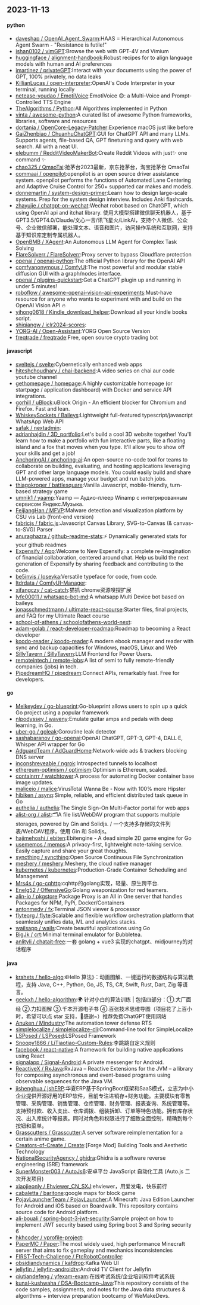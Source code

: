## 2023-11-13

#### python
* [daveshap / OpenAI_Agent_Swarm](https://github.com/daveshap/OpenAI_Agent_Swarm):HAAS = Hierarchical Autonomous Agent Swarm - "Resistance is futile!"
* [ishan0102 / vimGPT](https://github.com/ishan0102/vimGPT):Browse the web with GPT-4V and Vimium
* [huggingface / alignment-handbook](https://github.com/huggingface/alignment-handbook):Robust recipes for to align language models with human and AI preferences
* [imartinez / privateGPT](https://github.com/imartinez/privateGPT):Interact with your documents using the power of GPT, 100% privately, no data leaks
* [KillianLucas / open-interpreter](https://github.com/KillianLucas/open-interpreter):OpenAI's Code Interpreter in your terminal, running locally
* [netease-youdao / EmotiVoice](https://github.com/netease-youdao/EmotiVoice):EmotiVoice 😊: a Multi-Voice and Prompt-Controlled TTS Engine
* [TheAlgorithms / Python](https://github.com/TheAlgorithms/Python):All Algorithms implemented in Python
* [vinta / awesome-python](https://github.com/vinta/awesome-python):A curated list of awesome Python frameworks, libraries, software and resources
* [dortania / OpenCore-Legacy-Patcher](https://github.com/dortania/OpenCore-Legacy-Patcher):Experience macOS just like before
* [GaiZhenbiao / ChuanhuChatGPT](https://github.com/GaiZhenbiao/ChuanhuChatGPT):GUI for ChatGPT API and many LLMs. Supports agents, file-based QA, GPT finetuning and query with web search. All with a neat UI.
* [elebumm / RedditVideoMakerBot](https://github.com/elebumm/RedditVideoMakerBot):Create Reddit Videos with just✨ one command ✨
* [chao325 / QmaoTai](https://github.com/chao325/QmaoTai):抢茅台2023最新，京东抢茅台，淘宝抢茅台 QmaoTai
* [commaai / openpilot](https://github.com/commaai/openpilot):openpilot is an open source driver assistance system. openpilot performs the functions of Automated Lane Centering and Adaptive Cruise Control for 250+ supported car makes and models.
* [donnemartin / system-design-primer](https://github.com/donnemartin/system-design-primer):Learn how to design large-scale systems. Prep for the system design interview. Includes Anki flashcards.
* [zhayujie / chatgpt-on-wechat](https://github.com/zhayujie/chatgpt-on-wechat):Wechat robot based on ChatGPT, which using OpenAI api and itchat library. 使用大模型搭建微信聊天机器人，基于 GPT3.5/GPT4.0/Claude/文心一言/讯飞星火/LinkAI，支持个人微信、公众号、企业微信部署，能处理文本、语音和图片，访问操作系统和互联网，支持基于知识库定制专属机器人。
* [OpenBMB / XAgent](https://github.com/OpenBMB/XAgent):An Autonomous LLM Agent for Complex Task Solving
* [FlareSolverr / FlareSolverr](https://github.com/FlareSolverr/FlareSolverr):Proxy server to bypass Cloudflare protection
* [openai / openai-python](https://github.com/openai/openai-python):The official Python library for the OpenAI API
* [comfyanonymous / ComfyUI](https://github.com/comfyanonymous/ComfyUI):The most powerful and modular stable diffusion GUI with a graph/nodes interface.
* [openai / plugins-quickstart](https://github.com/openai/plugins-quickstart):Get a ChatGPT plugin up and running in under 5 minutes!
* [roboflow / awesome-openai-vision-api-experiments](https://github.com/roboflow/awesome-openai-vision-api-experiments):Must-have resource for anyone who wants to experiment with and build on the OpenAI Vision API 🔥
* [yihong0618 / Kindle_download_helper](https://github.com/yihong0618/Kindle_download_helper):Download all your kindle books script.
* [shiqiangw / iclr2024-scores](https://github.com/shiqiangw/iclr2024-scores):
* [YORG-AI / Open-Assistant](https://github.com/YORG-AI/Open-Assistant):YORG Open Source Version
* [freqtrade / freqtrade](https://github.com/freqtrade/freqtrade):Free, open source crypto trading bot

#### javascript
* [sveltejs / svelte](https://github.com/sveltejs/svelte):Cybernetically enhanced web apps
* [hiteshchoudhary / chai-backend](https://github.com/hiteshchoudhary/chai-backend):A video series on chai aur code youtube channel
* [gethomepage / homepage](https://github.com/gethomepage/homepage):A highly customizable homepage (or startpage / application dashboard) with Docker and service API integrations.
* [gorhill / uBlock](https://github.com/gorhill/uBlock):uBlock Origin - An efficient blocker for Chromium and Firefox. Fast and lean.
* [WhiskeySockets / Baileys](https://github.com/WhiskeySockets/Baileys):Lightweight full-featured typescript/javascript WhatsApp Web API
* [safak / nextadmin](https://github.com/safak/nextadmin):
* [adrianhajdin / 3D_portfolio](https://github.com/adrianhajdin/3D_portfolio):Let's build a cool 3D website together! You'll learn how to make a portfolio with fun interactive parts, like a floating island and a fox that moves when you type. It'll allow you to show off your skills and get a job!
* [AnchoringAI / anchoring-ai](https://github.com/AnchoringAI/anchoring-ai):An open-source no-code tool for teams to collaborate on building, evaluating, and hosting applications leveraging GPT and other large language models. You could easily build and share LLM-powered apps, manage your budget and run batch jobs.
* [thiagokroger / battlesquare](https://github.com/thiagokroger/battlesquare):Vanilla Javascript, mobile-friendly, turn-based strategy game
* [umnik1 / yaamp](https://github.com/umnik1/yaamp):Yaamp — Аудио-плеер Winamp с интегрированным сервисом Яндекс.Музыка.
* [FeijiangHan / MFVP](https://github.com/FeijiangHan/MFVP):Malware detection and visualization platform by CSU vis Lab (front-end version)
* [fabricjs / fabric.js](https://github.com/fabricjs/fabric.js):Javascript Canvas Library, SVG-to-Canvas (& canvas-to-SVG) Parser
* [anuraghazra / github-readme-stats](https://github.com/anuraghazra/github-readme-stats):⚡ Dynamically generated stats for your github readmes
* [Expensify / App](https://github.com/Expensify/App):Welcome to New Expensify: a complete re-imagination of financial collaboration, centered around chat. Help us build the next generation of Expensify by sharing feedback and contributing to the code.
* [be5invis / Iosevka](https://github.com/be5invis/Iosevka):Versatile typeface for code, from code.
* [ltdrdata / ComfyUI-Manager](https://github.com/ltdrdata/ComfyUI-Manager):
* [xifangczy / cat-catch](https://github.com/xifangczy/cat-catch):猫抓 chrome资源嗅探扩展
* [lyfe00011 / whatsapp-bot-md](https://github.com/lyfe00011/whatsapp-bot-md):A whatsapp Multi Device bot based on baileys
* [jonasschmedtmann / ultimate-react-course](https://github.com/jonasschmedtmann/ultimate-react-course):Starter files, final projects, and FAQ for my Ultimate React course
* [school-of-athens / schoolofathens-world-next](https://github.com/school-of-athens/schoolofathens-world-next):
* [adam-golab / react-developer-roadmap](https://github.com/adam-golab/react-developer-roadmap):Roadmap to becoming a React developer
* [koodo-reader / koodo-reader](https://github.com/koodo-reader/koodo-reader):A modern ebook manager and reader with sync and backup capacities for Windows, macOS, Linux and Web
* [SillyTavern / SillyTavern](https://github.com/SillyTavern/SillyTavern):LLM Frontend for Power Users.
* [remoteintech / remote-jobs](https://github.com/remoteintech/remote-jobs):A list of semi to fully remote-friendly companies (jobs) in tech.
* [PipedreamHQ / pipedream](https://github.com/PipedreamHQ/pipedream):Connect APIs, remarkably fast. Free for developers.

#### go
* [Melkeydev / go-blueprint](https://github.com/Melkeydev/go-blueprint):Go-blueprint allows users to spin up a quick Go project using a popular framework
* [nlpodyssey / waveny](https://github.com/nlpodyssey/waveny):Emulate guitar amps and pedals with deep learning, in Go.
* [uber-go / goleak](https://github.com/uber-go/goleak):Goroutine leak detector
* [sashabaranov / go-openai](https://github.com/sashabaranov/go-openai):OpenAI ChatGPT, GPT-3, GPT-4, DALL·E, Whisper API wrapper for Go
* [AdguardTeam / AdGuardHome](https://github.com/AdguardTeam/AdGuardHome):Network-wide ads & trackers blocking DNS server
* [inconshreveable / ngrok](https://github.com/inconshreveable/ngrok):Introspected tunnels to localhost
* [ethereum-optimism / optimism](https://github.com/ethereum-optimism/optimism):Optimism is Ethereum, scaled.
* [containrrr / watchtower](https://github.com/containrrr/watchtower):A process for automating Docker container base image updates.
* [maliceio / malice](https://github.com/maliceio/malice):VirusTotal Wanna Be - Now with 100% more Hipster
* [hibiken / asynq](https://github.com/hibiken/asynq):Simple, reliable, and efficient distributed task queue in Go
* [authelia / authelia](https://github.com/authelia/authelia):The Single Sign-On Multi-Factor portal for web apps
* [alist-org / alist](https://github.com/alist-org/alist):🗂️A file list/WebDAV program that supports multiple storages, powered by Gin and Solidjs. / 一个支持多存储的文件列表/WebDAV程序，使用 Gin 和 Solidjs。
* [hajimehoshi / ebiten](https://github.com/hajimehoshi/ebiten):Ebitengine - A dead simple 2D game engine for Go
* [usememos / memos](https://github.com/usememos/memos):A privacy-first, lightweight note-taking service. Easily capture and share your great thoughts.
* [syncthing / syncthing](https://github.com/syncthing/syncthing):Open Source Continuous File Synchronization
* [meshery / meshery](https://github.com/meshery/meshery):Meshery, the cloud native manager
* [kubernetes / kubernetes](https://github.com/kubernetes/kubernetes):Production-Grade Container Scheduling and Management
* [Mrs4s / go-cqhttp](https://github.com/Mrs4s/go-cqhttp):cqhttp的golang实现，轻量、原生跨平台.
* [Enelg52 / OffensiveGo](https://github.com/Enelg52/OffensiveGo):Golang weaponization for red teamers.
* [alin-io / pkgstore](https://github.com/alin-io/pkgstore):Package Proxy is an All in One server that handles Packages for NPM, PyPi, Docker/Containers
* [antonmedv / fx](https://github.com/antonmedv/fx):Terminal JSON viewer & processor
* [flyteorg / flyte](https://github.com/flyteorg/flyte):Scalable and flexible workflow orchestration platform that seamlessly unifies data, ML and analytics stacks.
* [wailsapp / wails](https://github.com/wailsapp/wails):Create beautiful applications using Go
* [BigJk / crt](https://github.com/BigJk/crt):Minimal terminal emulator for Bubbletea.
* [anlityli / chatait-free](https://github.com/anlityli/chatait-free):一套 golang + vue3 实现的chatgpt、midjourney的对话程序

#### java
* [krahets / hello-algo](https://github.com/krahets/hello-algo):《Hello 算法》：动画图解、一键运行的数据结构与算法教程，支持 Java, C++, Python, Go, JS, TS, C#, Swift, Rust, Dart, Zig 等语言。
* [geekxh / hello-algorithm](https://github.com/geekxh/hello-algorithm):🌍 针对小白的算法训练 | 包括四部分：①.大厂面经 ②.力扣图解 ③.千本开源电子书 ④.百张技术思维导图（项目花了上百小时，希望可以点 star 支持，🌹感谢~）推荐免费ChatGPT使用网站
* [Anuken / Mindustry](https://github.com/Anuken/Mindustry):The automation tower defense RTS
* [simplelocalize / simplelocalize-cli](https://github.com/simplelocalize/simplelocalize-cli):Command-line tool for SimpleLocalize
* [LSPosed / LSPosed](https://github.com/LSPosed/LSPosed):LSPosed Framework
* [Snoopy1866 / LiTiaotiao-Custom-Rules](https://github.com/Snoopy1866/LiTiaotiao-Custom-Rules):李跳跳自定义规则
* [facebook / react-native](https://github.com/facebook/react-native):A framework for building native applications using React
* [signalapp / Signal-Android](https://github.com/signalapp/Signal-Android):A private messenger for Android.
* [ReactiveX / RxJava](https://github.com/ReactiveX/RxJava):RxJava – Reactive Extensions for the JVM – a library for composing asynchronous and event-based programs using observable sequences for the Java VM.
* [jishenghua / jshERP](https://github.com/jishenghua/jshERP):华夏ERP基于SpringBoot框架和SaaS模式，立志为中小企业提供开源好用的ERP软件，目前专注进销存+财务功能。主要模块有零售管理、采购管理、销售管理、仓库管理、财务管理、报表查询、系统管理等。支持预付款、收入支出、仓库调拨、组装拆卸、订单等特色功能。拥有库存状况、出入库统计等报表。同时对角色和权限进行了细致全面控制，精确到每个按钮和菜单。
* [Grasscutters / Grasscutter](https://github.com/Grasscutters/Grasscutter):A server software reimplementation for a certain anime game.
* [Creators-of-Create / Create](https://github.com/Creators-of-Create/Create):[Forge Mod] Building Tools and Aesthetic Technology
* [NationalSecurityAgency / ghidra](https://github.com/NationalSecurityAgency/ghidra):Ghidra is a software reverse engineering (SRE) framework
* [SuperMonster003 / AutoJs6](https://github.com/SuperMonster003/AutoJs6):安卓平台 JavaScript 自动化工具 (Auto.js 二次开发项目)
* [xiaojieonly / Ehviewer_CN_SXJ](https://github.com/xiaojieonly/Ehviewer_CN_SXJ):ehviewer，用爱发电，快乐前行
* [cabaletta / baritone](https://github.com/cabaletta/baritone):google maps for block game
* [PojavLauncherTeam / PojavLauncher](https://github.com/PojavLauncherTeam/PojavLauncher):A Minecraft: Java Edition Launcher for Android and iOS based on Boardwalk. This repository contains source code for Android platform.
* [ali-bouali / spring-boot-3-jwt-security](https://github.com/ali-bouali/spring-boot-3-jwt-security):Sample project on how to implement JWT security based using Spring boot 3 and Spring security 6
* [hkhcoder / vprofile-project](https://github.com/hkhcoder/vprofile-project):
* [PaperMC / Paper](https://github.com/PaperMC/Paper):The most widely used, high performance Minecraft server that aims to fix gameplay and mechanics inconsistencies
* [FIRST-Tech-Challenge / FtcRobotController](https://github.com/FIRST-Tech-Challenge/FtcRobotController):
* [obsidiandynamics / kafdrop](https://github.com/obsidiandynamics/kafdrop):Kafka Web UI
* [jellyfin / jellyfin-androidtv](https://github.com/jellyfin/jellyfin-androidtv):Android TV Client for Jellyfin
* [qiutiandefeng / yfexam-exam](https://github.com/qiutiandefeng/yfexam-exam):在线考试系统/企业培训软件考试系统
* [kunal-kushwaha / DSA-Bootcamp-Java](https://github.com/kunal-kushwaha/DSA-Bootcamp-Java):This repository consists of the code samples, assignments, and notes for the Java data structures & algorithms + interview preparation bootcamp of WeMakeDevs.

